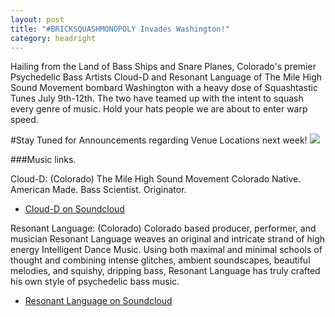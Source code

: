 ```yaml
---
layout: post
title: "#BRICKSQUASHMONOPOLY Invades Washington!"
category: headright
---
```


Hailing from the Land of Bass Ships and Snare Planes, Colorado's premier Psychedelic Bass Artists Cloud-D and Resonant Language of The Mile High Sound Movement bombard Washington with a heavy dose of Squashtastic Tunes July 9th-12th. The two have teamed up with the intent to squash every genre of music. Hold your hats people we are about to enter warp speed.

#Stay Tuned for Announcements regarding Venue Locations next week!
<img class="pure-img" src="http://starkravingrad.github.io/img/basships.jpg"></img>


###Music links.

Cloud-D:
(Colorado) The Mile High Sound Movement
Colorado Native. American Made.
Bass Scientist. Originator.
* [Cloud-D on Soundcloud](https://soundcloud.com/cdmusic)

Resonant Language:
(Colorado)
Colorado based producer, performer, and musician Resonant Language weaves an original and intricate strand of high energy Intelligent Dance Music. Using both maximal and minimal schools of thought and combining intense glitches, ambient soundscapes, beautiful melodies, and squishy, dripping bass, Resonant Language has truly crafted his own style of psychedelic bass music.
* [Resonant Language on Soundcloud](https://soundcloud.com/resonantlanguage)
